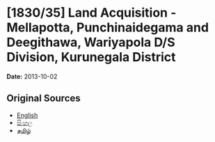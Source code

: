 # [1830/35] Land Acquisition - Mellapotta, Punchinaidegama and Deegithawa, Wariyapola D/S Division, Kurunegala District

**Date:** 2013-10-02

## Original Sources

- [English](https://documents.gov.lk/view/extra-gazettes/2013/10/1830-35_E.pdf)
- [සිංහල](https://documents.gov.lk/view/extra-gazettes/2013/10/1830-35_S.pdf)
- [தமிழ்](https://documents.gov.lk/view/extra-gazettes/2013/10/1830-35_T.pdf)
